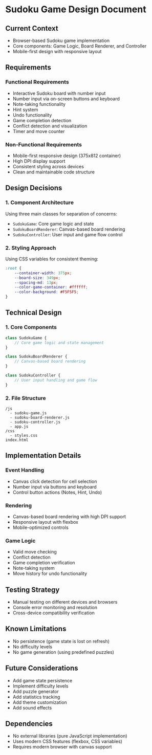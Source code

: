 # Sudoku Game Design Document

## Current Context
- Browser-based Sudoku game implementation
- Core components: Game Logic, Board Renderer, and Controller
- Mobile-first design with responsive layout

## Requirements

### Functional Requirements
- Interactive Sudoku board with number input
- Number input via on-screen buttons and keyboard
- Note-taking functionality
- Hint system
- Undo functionality
- Game completion detection
- Conflict detection and visualization
- Timer and move counter

### Non-Functional Requirements
- Mobile-first responsive design (375x812 container)
- High DPI display support
- Consistent styling across devices
- Clean and maintainable code structure

## Design Decisions

### 1. Component Architecture
Using three main classes for separation of concerns:
- `SudokuGame`: Core game logic and state
- `SudokuBoardRenderer`: Canvas-based board rendering
- `SudokuController`: User input and game flow control

### 2. Styling Approach
Using CSS variables for consistent theming:
```css
:root {
    --container-width: 375px;
    --board-size: 349px;
    --spacing-md: 13px;
    --color-game-container: #ffffff;
    --color-background: #F5F5F5;
}
```

## Technical Design

### 1. Core Components
```javascript
class SudokuGame {
    // Core game logic and state management
}

class SudokuBoardRenderer {
    // Canvas-based board rendering
}

class SudokuController {
    // User input handling and game flow
}
```

### 2. File Structure
```
/js
  - sudoku-game.js
  - sudoku-board-renderer.js
  - sudoku-controller.js
  - app.js
/css
  - styles.css
index.html
```

## Implementation Details

### Event Handling
- Canvas click detection for cell selection
- Number input via buttons and keyboard
- Control button actions (Notes, Hint, Undo)

### Rendering
- Canvas-based board rendering with high DPI support
- Responsive layout with flexbox
- Mobile-optimized controls

### Game Logic
- Valid move checking
- Conflict detection
- Game completion verification
- Note-taking system
- Move history for undo functionality

## Testing Strategy
- Manual testing on different devices and browsers
- Console error monitoring and resolution
- Cross-device compatibility verification

## Known Limitations
- No persistence (game state is lost on refresh)
- No difficulty levels
- No game generation (using predefined puzzles)

## Future Considerations
- Add game state persistence
- Implement difficulty levels
- Add puzzle generator
- Add statistics tracking
- Add theme customization
- Add sound effects

## Dependencies
- No external libraries (pure JavaScript implementation)
- Uses modern CSS features (flexbox, CSS variables)
- Requires modern browser with canvas support